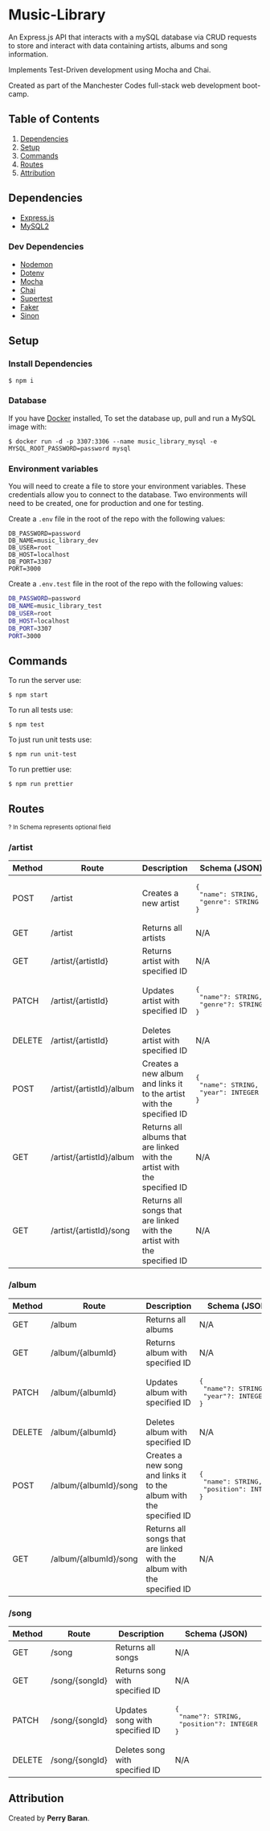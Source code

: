 # Music-Library

An Express.js API that interacts with a mySQL database via CRUD requests to store and interact with data containing artists, albums and song information.

Implements Test-Driven development using Mocha and Chai.

Created as part of the Manchester Codes full-stack web development boot-camp.

## Table of Contents

1. [Dependencies](#dependencies)
2. [Setup](#setup)
3. [Commands](#commands)
4. [Routes](#routes)
5. [Attribution](#attribution)

## Dependencies

- [Express.js](https://expressjs.com/)
- [MySQL2](https://www.npmjs.com/package/mysql2)

### Dev Dependencies

- [Nodemon](https://www.npmjs.com/package/nodemon)
- [Dotenv](https://www.npmjs.com/package/dotenv)
- [Mocha](https://www.npmjs.com/package/mocha)
- [Chai](https://www.npmjs.com/package/chai)
- [Supertest](https://www.npmjs.com/package/supertest)
- [Faker](https://www.npmjs.com/package/@faker-js/faker)
- [Sinon](https://www.npmjs.com/package/sinon)

## Setup

### Install Dependencies

```
$ npm i
```

### Database

If you have [Docker](https://docs.docker.com/) installed, To set the database up, pull and run a MySQL image with:

```
$ docker run -d -p 3307:3306 --name music_library_mysql -e MYSQL_ROOT_PASSWORD=password mysql
```

### Environment variables

You will need to create a file to store your environment variables. These credentials allow you to connect to the database. Two environments will need to be created, one for production and one for testing.

Create a `.env` file in the root of the repo with the following values:

```
DB_PASSWORD=password
DB_NAME=music_library_dev
DB_USER=root
DB_HOST=localhost
DB_PORT=3307
PORT=3000
```

Create a `.env.test` file in the root of the repo with the following values:

```bash
DB_PASSWORD=password
DB_NAME=music_library_test
DB_USER=root
DB_HOST=localhost
DB_PORT=3307
PORT=3000
```

## Commands

To run the server use:

```
$ npm start
```

To run all tests use:

```
$ npm test
```

To just run unit tests use:

```
$ npm run unit-test
```

To run prettier use:

```
$ npm run prettier
```

## Routes

<sub>? In Schema represents optional field</sub>

### /artist

| Method | Route                    | Description                                                              | Schema (JSON)                                                |
| ------ | ------------------------ | ------------------------------------------------------------------------ | ------------------------------------------------------------ |
| POST   | /artist                  | Creates a new artist                                                     | <pre>{<br /> "name": STRING,<br /> "genre": STRING <br />}   |
| GET    | /artist                  | Returns all artists                                                      | N/A                                                          |
| GET    | /artist/{artistId}       | Returns artist with specified ID                                         | N/A                                                          |
| PATCH  | /artist/{artistId}       | Updates artist with specified ID                                         | <pre>{<br /> "name"?: STRING,<br /> "genre"?: STRING <br />} |
| DELETE | /artist/{artistId}       | Deletes artist with specified ID                                         | N/A                                                          |
| POST   | /artist/{artistId}/album | Creates a new album and links it to the artist with the specified ID     | <pre>{<br /> "name": STRING,<br /> "year": INTEGER<br />}    |
| GET    | /artist/{artistId}/album | Returns all albums that are linked with the artist with the specified ID | N/A                                                          |
| GET    | /artist/{artistId}/song  | Returns all songs that are linked with the artist with the specified ID  | N/A                                                          |

### /album

| Method | Route                 | Description                                                            | Schema (JSON)                                                 |
| ------ | --------------------- | ---------------------------------------------------------------------- | ------------------------------------------------------------- |
| GET    | /album                | Returns all albums                                                     | N/A                                                           |
| GET    | /album/{albumId}      | Returns album with specified ID                                        | N/A                                                           |
| PATCH  | /album/{albumId}      | Updates album with specified ID                                        | <pre>{<br /> "name"?: STRING,<br /> "year"?: INTEGER<br />}   |
| DELETE | /album/{albumId}      | Deletes album with specified ID                                        | N/A                                                           |
| POST   | /album/{albumId}/song | Creates a new song and links it to the album with the specified ID     | <pre>{<br /> "name": STRING,<br /> "position": INTEGER<br />} |
| GET    | /album/{albumId}/song | Returns all songs that are linked with the album with the specified ID | N/A                                                           |

### /song

| Method | Route          | Description                    | Schema (JSON)                                                   |
| ------ | -------------- | ------------------------------ | --------------------------------------------------------------- |
| GET    | /song          | Returns all songs              | N/A                                                             |
| GET    | /song/{songId} | Returns song with specified ID | N/A                                                             |
| PATCH  | /song/{songId} | Updates song with specified ID | <pre>{<br /> "name"?: STRING,<br /> "position"?: INTEGER<br />} |
| DELETE | /song/{songId} | Deletes song with specified ID | N/A                                                             |

## Attribution

Created by **Perry Baran**.
